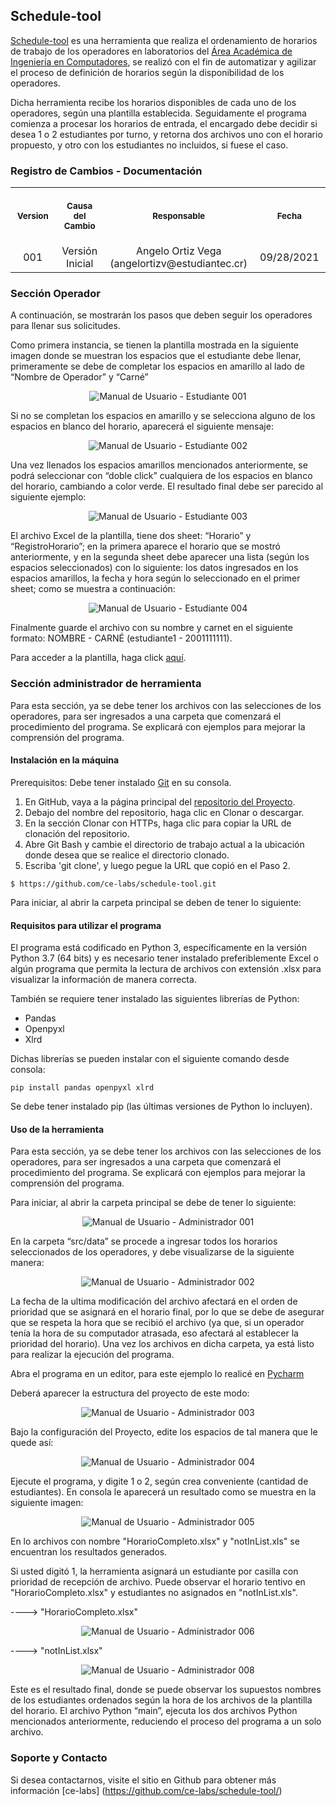 ## Schedule-tool

[Schedule-tool](https://github.com/ce-labs/schedule-tool/releases) es una herramienta que realiza el ordenamiento de horarios de trabajo de los operadores en laboratorios del [Área Académica de Ingeniería en Computadores](https://www.tec.ac.cr/programas-academicos/licenciatura-ingenieria-computadores), se realizó con el fin de automatizar y agilizar el proceso de definición de horarios según la disponibilidad de los operadores.

Dicha herramienta recibe los horarios disponibles de cada uno de los operadores, según una plantilla establecida. Seguidamente el programa comienza a procesar los horarios de entrada, el encargado debe decidir si desea 1 o 2 estudiantes por turno, y retorna dos archivos uno con el horario propuesto, y otro con los estudiantes no incluidos, si fuese el caso.

### Registro de Cambios - Documentación

<table>
   <tr>
     <th align = "center">
       <img width = "441" height = "1">
       <p> <small> Version </small> </p>
     </th>
     <th align = "center">
       <img width = "441" height = "1">
       <p> <small> Causa del Cambio  </small> </p>
     </th>
     <th align = "center">
       <img width = "441" height = "1">
       <p> <small> Responsable </small> </p>
     </th>
     <th align = "center">
       <img width = "441" height = "1">
       <p> <small> Fecha </small> </p>
     </th>
   </tr>
   <tr>
     <td align = "center">
       001
     </td>
     <td align = "center">
       Versión Inicial
     </td>
     <td align = "center">
       Angelo Ortiz Vega (angelortizv@estudiantec.cr)
     </td>
     <td align = "center">
       09/28/2021
     </td>
   </tr>
</table>

### Sección Operador

A continuación, se mostrarán los pasos que deben seguir los operadores para llenar sus solicitudes. 

Como primera instancia, se tienen la plantilla mostrada en la siguiente imagen donde se muestran los espacios que el estudiante debe llenar, primeramente se debe de completar los espacios en amarillo al lado de “Nombre de Operador” y “Carné” 

<p align="center">
  <img src="https://user-images.githubusercontent.com/18412939/135148430-9f4b81b8-3fa4-43e5-9851-85a4485d8d12.png" alt="Manual de Usuario - Estudiante 001"/>
</p>

Si no se completan los espacios en amarillo y se selecciona alguno de los espacios en blanco del horario, aparecerá el siguiente mensaje: 

<p align="center">
  <img src="https://user-images.githubusercontent.com/18412939/135148429-8b3aba6e-5efe-4b3c-b198-e80765b9e1f4.png" alt="Manual de Usuario - Estudiante 002"/>
</p>

Una vez llenados los espacios amarillos mencionados anteriormente, se podrá seleccionar con “doble click” cualquiera de los espacios en blanco del horario, cambiando a color verde. El resultado final debe ser parecido al siguiente ejemplo: 

<p align="center">
  <img src="https://user-images.githubusercontent.com/18412939/135148427-40ff8a61-995e-4c38-ae47-bf55e6473e85.png" alt="Manual de Usuario - Estudiante 003"/>
</p>

El archivo Excel de la plantilla, tiene dos sheet: “Horario” y “RegistroHorario”; en la primera aparece el horario que se mostró anteriormente, y en la segunda sheet debe aparecer una lista (según los espacios seleccionados) con lo siguiente: los datos ingresados en los espacios amarillos, la fecha y hora según lo seleccionado en el primer sheet; como se muestra a continuación: 

<p align="center">
  <img src="https://user-images.githubusercontent.com/18412939/135148425-9cd66549-181a-4a01-93e4-a38cec977c2d.png" alt="Manual de Usuario - Estudiante 004"/>
</p>

Finalmente guarde el archivo con su nombre y carnet en el siguiente formato: NOMBRE - CARNÉ (estudiante1 - 2001111111).

Para acceder a la plantilla, haga click [aquí](https://github.com/ce-labs/schedule-tool/docs/).


### Sección administrador de herramienta

Para esta sección, ya se debe tener los archivos con las selecciones de los operadores, para ser ingresados a una carpeta que comenzará el procedimiento del programa. Se explicará con ejemplos para mejorar la comprensión del programa. 

#### Instalación en la máquina

Prerequisitos: Debe tener instalado [Git](https://git-scm.com/book/es/v2/Inicio---Sobre-el-Control-de-Versiones-Instalaci%C3%B3n-de-Git) en su consola.

1. En GitHub, vaya a la página principal del [repositorio del Proyecto](https://github.com/ce-labs/schedule-tool).
2. Debajo del nombre del repositorio, haga clic en Clonar o descargar.
3. En la sección Clonar con HTTPs, haga clic para copiar la URL de clonación del repositorio.
4. Abre Git Bash y cambie el directorio de trabajo actual a la ubicación donde desea que se realice el directorio clonado.
5. Escriba 'git clone', y luego pegue la URL que copió en el Paso 2.

```$ https://github.com/ce-labs/schedule-tool.git ```

Para iniciar, al abrir la carpeta principal se deben de tener lo siguiente: 


#### Requisitos para utilizar el programa

El programa está codificado en Python 3, específicamente en la versión Python 3.7 (64 bits) y es necesario tener instalado preferiblemente Excel o algún programa que permita la lectura de archivos con extensión .xlsx para visualizar la información de manera correcta.  

También se requiere tener instalado las siguientes librerías de Python: 

* Pandas 
* Openpyxl 
* Xlrd 

Dichas librerías se pueden instalar con el siguiente comando desde consola: 

```pip install pandas openpyxl xlrd```
 
Se debe tener instalado pip (las últimas versiones de Python lo incluyen). 


#### Uso de la herramienta

Para esta sección, ya se debe tener los archivos con las selecciones de los operadores, para ser ingresados a una carpeta que comenzará el procedimiento del programa. Se explicará con ejemplos para mejorar la comprensión del programa. 

Para iniciar, al abrir la carpeta principal se debe de tener lo siguiente: 


<p align="center">
  <img src="https://user-images.githubusercontent.com/18412939/135151604-010c1cb7-73ed-4b8d-8d61-c50f7b8d4baf.png" alt="Manual de Usuario - Administrador 001"/>
</p>

En la carpeta “src/data” se procede a ingresar todos los horarios seleccionados de los operadores, y debe visualizarse de la siguiente manera: 

<p align="center">
  <img src="https://user-images.githubusercontent.com/18412939/135151819-9e10a2fa-6255-47aa-8252-91cf8daf2a5d.png" alt="Manual de Usuario - Administrador 002"/>
</p>

La fecha de la ultima modificación del archivo afectará en el orden de prioridad que se asignará en el horario final, por lo que se debe de asegurar que se respeta la hora que se recibió el archivo (ya que, si un operador tenía la hora de su computador atrasada, eso afectará al establecer la prioridad del horario). Una vez los archivos en dicha carpeta, ya está listo para realizar la ejecución del programa. 

Abra el programa en un editor, para este ejemplo lo realicé en [Pycharm](https://www.jetbrains.com/pycharm/)

Deberá aparecer la estructura del proyecto de este modo:

<p align="center">
  <img src="https://user-images.githubusercontent.com/18412939/135152288-836fd521-8a19-4405-8fb8-fea78fd1293f.png" alt="Manual de Usuario - Administrador 003"/>
</p>

Bajo la configuración del Proyecto, edite los espacios de tal manera que le quede así:

<p align="center">
  <img src="https://user-images.githubusercontent.com/18412939/135152521-a837aaad-9617-485b-a894-7f7c53ed8c86.png" alt="Manual de Usuario - Administrador 004"/>
</p>

Ejecute el programa, y digite 1 o 2, según crea conveniente (cantidad de estudiantes). En consola le aparecerá un resultado como se muestra en la siguiente imagen:

<p align="center">
  <img src="https://user-images.githubusercontent.com/18412939/135152644-7fd5b81d-0981-4cb1-bd6b-8a0ff449837f.png" alt="Manual de Usuario - Administrador 005"/>
</p>

En lo archivos con nombre "HorarioCompleto.xlsx" y "notInList.xls" se encuentran los resultados generados.

Si usted digitó 1, la herramienta asignará un estudiante por casilla con prioridad de recepción de archivo. Puede observar el horario tentivo en "HorarioCompleto.xlsx" y estudiantes no asignados en "notInList.xls".

----> "HorarioCompleto.xlsx"
<p align="center">
  <img src="https://user-images.githubusercontent.com/18412939/135153406-d388de1b-6564-40b0-98b9-80f1b2f362d5.png" alt="Manual de Usuario - Administrador 006"/>
</p>

----> "notInList.xlsx"
<p align="center">
  <img src="https://user-images.githubusercontent.com/18412939/135153408-8ceae434-e860-43f7-b822-d6a9ab87ba2f.png" alt="Manual de Usuario - Administrador 008"/>
</p>

Este es el resultado final, donde se puede observar los supuestos nombres de los estudiantes ordenados según la hora de los archivos de la plantilla del horario.  El archivo Python “main”, ejecuta los dos archivos Python mencionados anteriormente, reduciendo el proceso del programa a un solo archivo. 


### Soporte y Contacto

Si desea contactarnos, visite el sitio en Github para obtener más información [ce-labs] (https://github.com/ce-labs/schedule-tool/)
